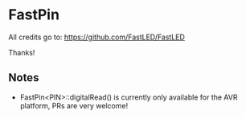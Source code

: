 # FastPin
All credits go to: https://github.com/FastLED/FastLED

Thanks!

## Notes
* FastPin\<PIN>::digitalRead() is currently only available for the AVR platform, PRs are very welcome!
